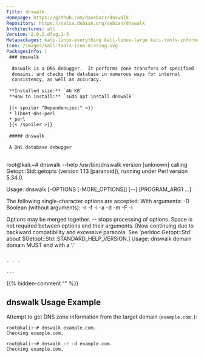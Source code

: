 ```yaml
---
Title: dnswalk
Homepage: https://github.com/davebarr/dnswalk
Repository: https://salsa.debian.org/debian/dnswalk
Architectures: all
Version: 2.0.2.dfsg.1-3
Metapackages: kali-linux-everything kali-linux-large kali-tools-information-gathering 
Icon: /images/kali-tools-icon-missing.svg
PackagesInfo: |
 ### dnswalk
 
  dnswalk is a DNS debugger.  It performs zone transfers of specified
  domains, and checks the database in numerous ways for internal
  consistency, as well as accuracy.
 
 **Installed size:** `46 KB`  
 **How to install:** `sudo apt install dnswalk`  
 
 {{< spoiler "Dependencies:" >}}
 * libnet-dns-perl
 * perl
 {{< /spoiler >}}
 
 ##### dnswalk
 
 A DNS database debugger
 
 ```
 root@kali:~# dnswalk --help
 /usr/bin/dnswalk version [unknown] calling Getopt::Std::getopts (version 1.13 [paranoid]),
 running under Perl version 5.34.0.
 
 Usage: dnswalk [-OPTIONS [-MORE_OPTIONS]] [--] [PROGRAM_ARG1 ...]
 
 The following single-character options are accepted:
 	With arguments: -D
 	Boolean (without arguments): -r -f -i -a -d -m -F -l
 
 Options may be merged together.  -- stops processing of options.
 Space is not required between options and their arguments.
   [Now continuing due to backward compatibility and excessive paranoia.
    See 'perldoc Getopt::Std' about $Getopt::Std::STANDARD_HELP_VERSION.]
 Usage: dnswalk domain
 domain MUST end with a '.'
 ```
 
 - - -
 
---
```

{{% hidden-comment "<!--Do not edit anything above this line-->" %}}

## dnswalk Usage Example

Attempt to get DNS zone information from the target domain (`example.com.`):

```
root@kali:~# dnswalk example.com.
Checking example.com.
```

```
root@kali:~# dnswalk -r -d example.com.
Checking example.com.
```
